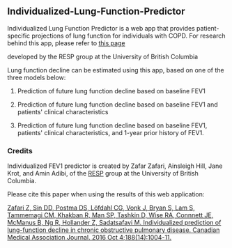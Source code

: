 ## Individualized-Lung-Function-Predictor

Individualized Lung Function Predictor is a web app that provides patient-specific projections of lung function for individuals with COPD.  For research behind this app, please refer to [this page](http://resp.med.ubc.ca/research/resp/epic/lhs/)


developed by the RESP group at the University of British Columbia

Lung function decline can be estimated using this app, based on one of the three models below:

1. Prediction of future lung function decline based on baseline FEV1

2. Prediction of future lung function decline based on baseline FEV1 and patients' clinical characteristics

3. Prediction of future lung function decline based on baseline FEV1, patients' clinical characteristics, and 1-year prior history of FEV1.

                         
### Credits
Individualized FEV1 predictor is created by Zafar Zafari, Ainsleigh Hill, Jane Krot, and Amin Adibi, of the [RESP](http://resp.core.ubc.ca/) group at the University of British Columbia.

Please cite this paper when using the results of this web application:

[Zafari Z, Sin DD, Postma DS, Löfdahl CG, Vonk J, Bryan S, Lam S, Tammemagi CM, Khakban R, Man SP, Tashkin D, Wise RA, Connnett JE, McManus B, Ng R, Hollander Z, Sadatsafavi M. Individualized prediction of lung-function decline in chronic obstructive pulmonary disease. Canadian Medical Association Journal. 2016 Oct 4;188(14):1004-11.](https://www.ncbi.nlm.nih.gov/pubmed/27486205)
